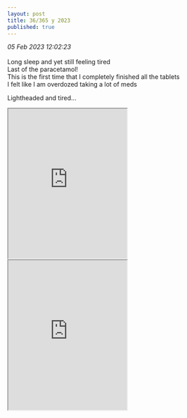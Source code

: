```yaml
---
layout: post
title: 36/365 y 2023
published: true
---
```

_05 Feb 2023 12:02:23_
<br>
<br>
Long sleep and yet still feeling tired
<br>
Last of the paracetamol!
<br>
This is the first time that I completely finished all the tablets
<br>
I felt like I am overdozed taking a lot of meds
<br>
<!--more-->
Lightheaded and tired...
<br>
<iframe src="https://drive.google.com/file/d/1OWMDohAG0ldsbS_dhUqditCgaSaHxdc3/preview" width="270" height="340" allow="autoplay"></iframe>
<iframe src="https://drive.google.com/file/d/1AeoQhbxz8TfdD4Sd5_aFKRymTqjjxtph/preview" width="270" height="340" allow="autoplay"></iframe>
